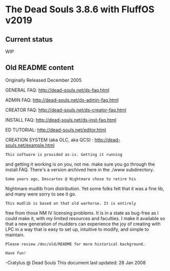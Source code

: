 # The Dead Souls 3.8.6 with FluffOS v2019

## Current status

WIP

## Old README content

Originally Released December 2005

GENERAL FAQ: http://dead-souls.net/ds-faq.html

ADMIN FAQ: http://dead-souls.net/ds-admin-faq.html

CREATOR FAQ: http://dead-souls.net/ds-creator-faq.html

INSTALL FAQ: http://dead-souls.net/ds-inst-faq.html

ED TUTORIAL: http://dead-souls.net/editor.html

CREATION SYSTEM (aka OLC, aka QCS) : http://dead-souls.net/example.html

	This software is provided as-is. Getting it running
and getting it working is on you, not me. make sure you go
through the install FAQ. There's a version archived here in 
the ./www subdirectory.

	Some years ago, Descartes @ Nightmare chose to retire his
Nightmare mudlib from distribution. Yet some folks felt
that it was a fine lib, and many were sorry to see it go.

	This mudlib is based on that old warhorse. It is entirely
free from those NM IV licensing problems. It is in a state
as bug-free as I could make it, with my limited resources
and faculties. I make it available so that a new generation of
mudders can experience the joy of creating with LPC in a way
that is easy to set up, intuitive to modify, and simple to maintain.

	Please review /doc/old/README for more historical background.

	Have fun!

-Cratylus @ Dead Souls
This document last updated: 28 Jan 2008
